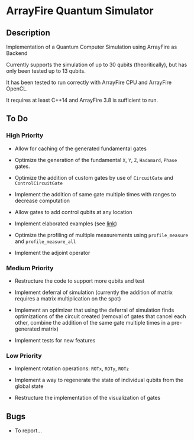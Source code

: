 ArrayFire Quantum Simulator
=============

## Description
Implementation of a Quantum Computer Simulation using ArrayFire as Backend

Currently supports the simulation of up to 30 qubits (theoritically), but has only been tested up to 13 qubits.

It has been tested to run correctly with ArrayFire CPU and ArrayFire OpenCL.

It requires at least C++14 and ArrayFire 3.8 is sufficient to run.

## To Do

### High Priority
* Allow for caching of the generated fundamental gates

* Optimize the generation of the fundamental `X`, `Y`, `Z`, `Hadamard`, `Phase` gates.

* Optimize the addition of custom gates by use of `CircuitGate` and `ControlCircuitGate`

* Implement the addition of same gate multiple times with ranges to decrease computation

* Allow gates to add control qubits at any location

* Implement elaborated examples (see [link](https://qiskit.org/textbook/ch-applications/algs_for_apps_index.html))

* Optimize the profiling of multiple measurements using `profile_measure` and `profile_measure_all`

* Implement the adjoint operator

### Medium Priority
* Restructure the code to support more qubits and test

* Implement deferral of simulation (currently the addition of matrix requires a matrix multiplication on the spot)

* Implement an optimizer that using the deferral of simulation finds optimizations of the circuit created (removal of gates that cancel each other, combine the addition of the same gate multiple times in a pre-generated matrix)

* Implement tests for new features

### Low Priority
* Implement rotation operations: `ROTx`, `ROTy`, `ROTz`

* Implement a way to regenerate the state of individual qubits from the global state

* Restructure the implementation of the visualization of gates

## Bugs
* To report...